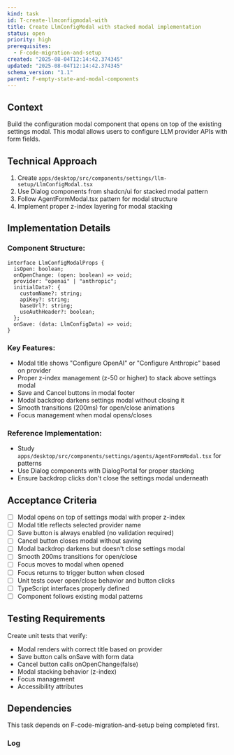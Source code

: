 ```yaml
---
kind: task
id: T-create-llmconfigmodal-with
title: Create LlmConfigModal with stacked modal implementation
status: open
priority: high
prerequisites:
  - F-code-migration-and-setup
created: "2025-08-04T12:14:42.374345"
updated: "2025-08-04T12:14:42.374345"
schema_version: "1.1"
parent: F-empty-state-and-modal-components
---
```


## Context

Build the configuration modal component that opens on top of the existing settings modal. This modal allows users to configure LLM provider APIs with form fields.

## Technical Approach

1. Create `apps/desktop/src/components/settings/llm-setup/LlmConfigModal.tsx`
2. Use Dialog components from shadcn/ui for stacked modal pattern
3. Follow AgentFormModal.tsx pattern for modal structure
4. Implement proper z-index layering for modal stacking

## Implementation Details

### Component Structure:

```tsx
interface LlmConfigModalProps {
  isOpen: boolean;
  onOpenChange: (open: boolean) => void;
  provider: "openai" | "anthropic";
  initialData?: {
    customName?: string;
    apiKey?: string;
    baseUrl?: string;
    useAuthHeader?: boolean;
  };
  onSave: (data: LlmConfigData) => void;
}
```

### Key Features:

- Modal title shows "Configure OpenAI" or "Configure Anthropic" based on provider
- Proper z-index management (z-50 or higher) to stack above settings modal
- Save and Cancel buttons in modal footer
- Modal backdrop darkens settings modal without closing it
- Smooth transitions (200ms) for open/close animations
- Focus management when modal opens/closes

### Reference Implementation:

- Study `apps/desktop/src/components/settings/agents/AgentFormModal.tsx` for patterns
- Use Dialog components with DialogPortal for proper stacking
- Ensure backdrop clicks don't close the settings modal underneath

## Acceptance Criteria

- [ ] Modal opens on top of settings modal with proper z-index
- [ ] Modal title reflects selected provider name
- [ ] Save button is always enabled (no validation required)
- [ ] Cancel button closes modal without saving
- [ ] Modal backdrop darkens but doesn't close settings modal
- [ ] Smooth 200ms transitions for open/close
- [ ] Focus moves to modal when opened
- [ ] Focus returns to trigger button when closed
- [ ] Unit tests cover open/close behavior and button clicks
- [ ] TypeScript interfaces properly defined
- [ ] Component follows existing modal patterns

## Testing Requirements

Create unit tests that verify:

- Modal renders with correct title based on provider
- Save button calls onSave with form data
- Cancel button calls onOpenChange(false)
- Modal stacking behavior (z-index)
- Focus management
- Accessibility attributes

## Dependencies

This task depends on F-code-migration-and-setup being completed first.

### Log
